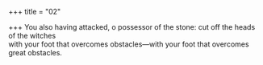+++
title = "02"

+++
You also having attacked, o possessor of the stone: cut off the heads of  the witches  
with your foot that overcomes obstacles—with your foot that overcomes  great obstacles.  